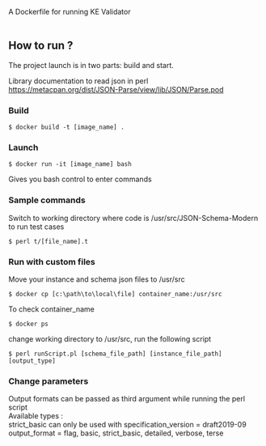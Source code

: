 A Dockerfile for running KE Validator<br><br>
## How to run ?

The project launch is in two parts: build and start.<br>

Library documentation to read json in perl<br>
https://metacpan.org/dist/JSON-Parse/view/lib/JSON/Parse.pod

### Build

```
$ docker build -t [image_name] . 
```

### Launch

```
$ docker run -it [image_name] bash
```

Gives you bash control to enter commands

### Sample commands

Switch to working directory where code is /usr/src/JSON-Schema-Modern
to run test cases

```
$ perl t/[file_name].t
```

### Run with custom files
Move your instance and schema json files to /usr/src

```
$ docker cp [c:\path\to\local\file] container_name:/usr/src
```

To check container_name
```
$ docker ps
```

change working directory to /usr/src, run the following script
```
$ perl runScript.pl [schema_file_path] [instance_file_path] [output_type]
```

### Change parameters
Output formats can be passed as third argument while running the perl script<br>
Available types :<br>
strict_basic can only be used with specification_version = draft2019-09<br>
output_format = flag, basic, strict_basic, detailed, verbose, terse